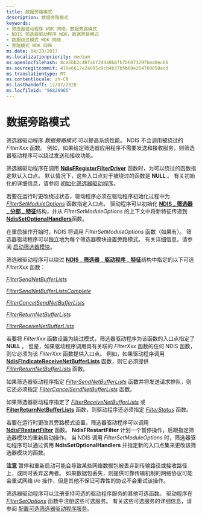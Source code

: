 ```yaml
---
title: 数据旁路模式
description: 数据旁路模式
keywords:
- 筛选器驱动程序 WDK 网络，数据旁路模式
- NDIS 筛选器驱动程序 WDK，数据旁路模式
- 数据绕过模式 WDK 网络
- 旁路模式 WDK 网络
ms.date: 04/20/2017
ms.localizationpriority: medium
ms.openlocfilehash: 8ca5bb2c48fabf244a0b8fb7b6071297bea0ec66
ms.sourcegitcommit: 418e6617e2a695c9cb4b37b5b60e264760858acd
ms.translationtype: MT
ms.contentlocale: zh-CN
ms.lasthandoff: 12/07/2020
ms.locfileid: "96826965"
---
```

# <a name="data-bypass-mode"></a>数据旁路模式





筛选器驱动程序 *数据旁路模式* 可以提高系统性能。 NDIS 不会调用被绕过的 *FilterXxx* 函数。 例如，如果给定筛选器应用程序不需要发送和接收服务，则筛选器驱动程序可以绕过发送和接收功能。

筛选器驱动程序在调用 [**NdisFRegisterFilterDriver**](/windows-hardware/drivers/ddi/ndis/nf-ndis-ndisfregisterfilterdriver) 函数时，为可以绕过的函数指定默认入口点。 默认情况下，这些入口点对于被绕过的函数是 **NULL** 。 有关初始化的详细信息，请参阅 [初始化筛选器驱动程序](initializing-a-filter-driver.md)。

若要在运行时更改绕过状态，驱动程序必须在驱动程序初始化过程中为 [*FilterSetModuleOptions*](/windows-hardware/drivers/ddi/ndis/nc-ndis-filter_set_module_options) 函数指定入口点。 驱动程序可以初始化 [**NDIS \_ 筛选器 \_ 分部 \_ 特征**](/windows-hardware/drivers/ddi/ndis/ns-ndis-_ndis_filter_partial_characteristics)结构，并从 *FilterSetModuleOptions* 的上下文中将新特征传递到 [**NdisSetOptionalHandlers**](/windows-hardware/drivers/ddi/ndis/nf-ndis-ndissetoptionalhandlers)函数。

在重启操作开始时，NDIS 将调用 *FilterSetModuleOptions* 函数（如果有）。 筛选器驱动程序可以独立地为每个筛选器模块设置旁路模式。 有关详细信息，请参阅 [启动筛选器模块](starting-a-filter-module.md)。

筛选器驱动程序可以绕过 [**NDIS \_ 筛选器 \_ 驱动程序 \_ 特征**](/windows-hardware/drivers/ddi/ndis/ns-ndis-_ndis_filter_driver_characteristics)结构中指定的以下可选 *FilterXxx* 函数：

[*FilterSendNetBufferLists*](/windows-hardware/drivers/ddi/ndis/nc-ndis-filter_send_net_buffer_lists)

[*FilterSendNetBufferListsComplete*](/windows-hardware/drivers/ddi/ndis/nc-ndis-filter_send_net_buffer_lists_complete)

[*FilterCancelSendNetBufferLists*](/windows-hardware/drivers/ddi/ndis/nc-ndis-filter_cancel_send_net_buffer_lists)

[*FilterReturnNetBufferLists*](/windows-hardware/drivers/ddi/ndis/nc-ndis-filter_return_net_buffer_lists)

[*FilterReceiveNetBufferLists*](/windows-hardware/drivers/ddi/ndis/nc-ndis-filter_receive_net_buffer_lists)

若要将 *FilterXxx* 函数设置为绕过模式，筛选器驱动程序为该函数的入口点指定了 **NULL** 。 但是，如果驱动程序调用具有关联的 *FilterXxx* 函数的任何 NDIS 函数，则它必须为该 *FilterXxx* 函数提供入口点。 例如，如果驱动程序调用 [**NdisFIndicateReceiveNetBufferLists**](/windows-hardware/drivers/ddi/ndis/nf-ndis-ndisfindicatereceivenetbufferlists) 函数，则它必须提供 [*FilterReturnNetBufferLists*](/windows-hardware/drivers/ddi/ndis/nc-ndis-filter_return_net_buffer_lists) 函数。

如果筛选器驱动程序指定 [*FilterSendNetBufferLists*](/windows-hardware/drivers/ddi/ndis/nc-ndis-filter_send_net_buffer_lists) 函数并将发送请求排队，则它还必须指定 [*FilterCancelSendNetBufferLists*](/windows-hardware/drivers/ddi/ndis/nc-ndis-filter_cancel_send_net_buffer_lists) 函数。

如果筛选器驱动程序指定了 [*FilterReceiveNetBufferLists*](/windows-hardware/drivers/ddi/ndis/nc-ndis-filter_receive_net_buffer_lists) 或 [**FilterReturnNetBufferLists**](/windows-hardware/drivers/ddi/ndis/nc-ndis-filter_return_net_buffer_lists) 函数，则驱动程序还必须指定 [*FilterStatus*](/windows-hardware/drivers/ddi/ndis/nc-ndis-filter_status) 函数。

若要在运行时更改其旁路模式设置，筛选器驱动程序可以调用 [**NdisFRestartFilter**](/windows-hardware/drivers/ddi/ndis/nf-ndis-ndisfrestartfilter) 函数。 **NdisFRestartFilter** 计划一个暂停操作，后跟指定筛选器模块的重新启动操作。 当 NDIS 调用 *FilterSetModuleOptions* 时，筛选器驱动程序可以通过调用 **NdisSetOptionalHandlers** 并指定新的入口点集来更改该筛选器模块的函数。

**注意**  暂停和重新启动可能会导致某些网络数据包被丢弃到传输路径或接收路径上，或同时丢弃这两者。 如果数据包丢失，则提供可靠传输机制的网络协议可能会重试网络 i/o 操作，但是其他不保证可靠性的协议不会重试该操作。

 

筛选器驱动程序可以注册支持可选的驱动程序服务的其他可选函数。 驱动程序在 [*FilterSetOptions*](/windows-hardware/drivers/ddi/ndis/nc-ndis-set_options) 函数中注册这些可选服务。 有关这些可选服务的详细信息，请参阅 [配置可选筛选器驱动程序服务](configuring-optional-filter-driver-services.md)。

 

